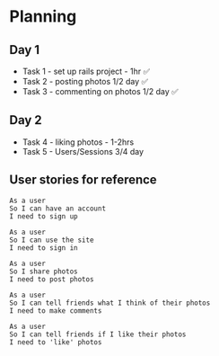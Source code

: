 # Planning

## Day 1
* Task 1 - set up rails project - 1hr ✅
* Task 2 - posting photos 1/2 day ✅
* Task 3 - commenting on photos 1/2 day ✅


## Day 2
* Task 4 - liking photos - 1-2hrs
* Task 5 - Users/Sessions 3/4 day


## User stories for reference
```
As a user
So I can have an account
I need to sign up
```

```
As a user
So I can use the site
I need to sign in
```

```
As a user
So I share photos
I need to post photos
```

```
As a user
So I can tell friends what I think of their photos
I need to make comments
```

```
As a user
So I can tell friends if I like their photos
I need to 'like' photos
```
